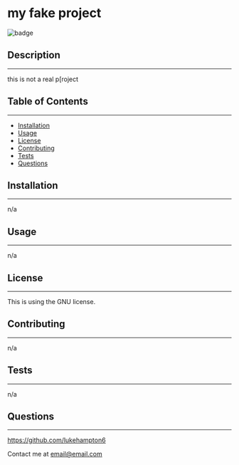 
# my fake project 
![badge](https://img.shields.io/badge/license-GNU-red)

## Description 
---
this is not a real p[roject

## Table of Contents 
---
* [Installation](#installation)
* [Usage](#usage)
* [License](#license)
* [Contributing](#contributing)
* [Tests](#tests)
* [Questions](#questions)


## Installation
---
n/a

## Usage 
---
n/a

## License
---
This is using the GNU license.

## Contributing
---
n/a

## Tests
---
n/a

## Questions
---
https://github.com/lukehampton6

Contact me at email@email.com
